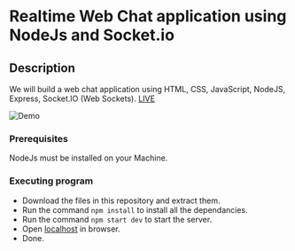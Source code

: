 
# Realtime Web Chat application using NodeJs and Socket.io

## Description

We will build a web chat application using HTML, CSS, JavaScript, NodeJS, Express, Socket.IO (Web Sockets). [LIVE](https://realtimewebchatapp.herokuapp.com/)

![Demo](Demo.gif)

### Prerequisites

NodeJs must be installed on your Machine.

### Executing program

* Download the files in this repository and extract them.
* Run the command `npm install` to install all the dependancies.
* Run the command `npm start dev` to start the server.
* Open [localhost](http://localhost:3000/) in browser.
* Done.

